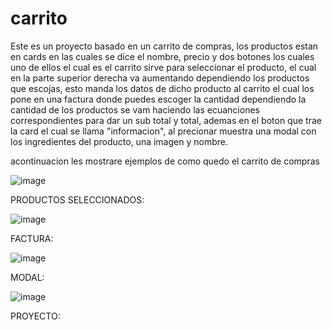 # carrito
Este es un proyecto basado en un carrito de compras, los productos estan en cards en las cuales se dice el nombre, precio y dos botones los cuales uno de ellos el cual es el carrito sirve para seleccionar el producto, el cual en la parte superior derecha va aumentando dependiendo los productos que escojas, esto manda los  datos de dicho producto al carrito el cual los pone  en una factura donde puedes escoger la cantidad dependiendo la cantidad de los productos se vam haciendo las ecuanciones correspondientes para dar un sub total y total, ademas en el boton que trae la card el cual se llama "informacion", al precionar muestra una modal con los ingredientes del producto, una imagen y nombre.


acontinuacion les mostrare ejemplos de como quedo el carrito de compras

![image](https://user-images.githubusercontent.com/110652225/208947078-db3dd4a6-dfa0-4a61-99f2-61c4de07fcbd.png)

PRODUCTOS SELECCIONADOS:

![image](https://user-images.githubusercontent.com/110652225/208947850-5c9c288d-7563-4b94-b7c9-8cd5b36d261b.png)

FACTURA:

![image](https://user-images.githubusercontent.com/110652225/208948327-42543179-ecc6-4642-9eff-0d4c591e1471.png)

MODAL:

![image](https://user-images.githubusercontent.com/110652225/208948638-b8aa9a37-faed-4886-85d9-b19baf9550ba.png)

PROYECTO:

